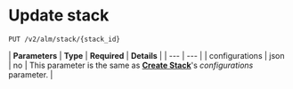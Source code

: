 # Update stack

```text
PUT /v2/alm/stack/{stack_id}
```

| **Parameters** | **Type** | **Required** | **Details** |
| --- | --- |
| configurations | json | no | This parameter is the same as [**Create Stack**](https://docs2.mobingi.com/v/v2/api-reference/stacks/update-stack)'s _configurations_ parameter. |



